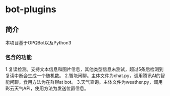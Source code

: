 # bot-plugins

## 简介
本项目基于OPQBot以及Python3
### 包含的功能
1.复读检测。支持文本信息和图片信息，其他类型信息未测试，超过5条后检测到复读中断会生成一个随机数。
2.智能闲聊。主体文件为chat.py，调用腾讯AI的智能闲聊，食用方法为在群聊at bot。
3.天气查询。主体文件为weather.py，调用彩云天气API，使用方法为发送位置信息。
